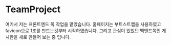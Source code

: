 # TeamProject

여기서 저는 프론트엔드 쪽 작업을 맡았습니다.
홈페이지는 부트스트랩을 사용하였고 favicon으로 1조를 만드는것부터 시작하였습니다.
그리고 관심이 있었던 백엔드쪽인 게시판을 새로 만들어 보는 중 입니다.
